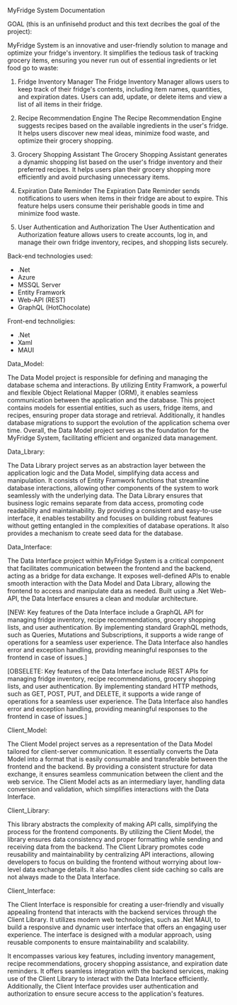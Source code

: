 MyFridge System Documentation

GOAL (this is an unfinisehd product and this text decribes the goal of the project):

MyFridge System is an innovative and user-friendly solution to manage and optimize your fridge's inventory. It simplifies the tedious task of tracking grocery items, ensuring you never run out of essential ingredients or let food go to waste:

1. Fridge Inventory Manager
The Fridge Inventory Manager allows users to keep track of their fridge's contents, including item names, quantities, and expiration dates. Users can add, update, or delete items and view a list of all items in their fridge.

2. Recipe Recommendation Engine
The Recipe Recommendation Engine suggests recipes based on the available ingredients in the user's fridge. It helps users discover new meal ideas, minimize food waste, and optimize their grocery shopping.

3. Grocery Shopping Assistant
The Grocery Shopping Assistant generates a dynamic shopping list based on the user's fridge inventory and their preferred recipes. It helps users plan their grocery shopping more efficiently and avoid purchasing unnecessary items.

4. Expiration Date Reminder
The Expiration Date Reminder sends notifications to users when items in their fridge are about to expire. This feature helps users consume their perishable goods in time and minimize food waste.

5. User Authentication and Authorization
The User Authentication and Authorization feature allows users to create accounts, log in, and manage their own fridge inventory, recipes, and shopping lists securely.

Back-end technologies used:
  - .Net
  - Azure
  - MSSQL Server
  - Entity Framwork
  - Web-API (REST)
  - GraphQL (HotChocolate)

Front-end technoligies:
  - .Net
  - Xaml
  - MAUI

Data_Model: 

The Data Model project is responsible for defining and managing the database schema and interactions. By utilizing Entity Framwork, a powerful and flexible Object Relational Mapper (ORM), it enables seamless communication between the application and the database. This project contains models for essential entities, such as users, fridge items, and recipes, ensuring proper data storage and retrieval. Additionally, it handles database migrations to support the evolution of the application schema over time. Overall, the Data Model project serves as the foundation for the MyFridge System, facilitating efficient and organized data management.

Data_Lbrary:

The Data Library project serves as an abstraction layer between the application logic and the Data Model, simplifying data access and manipulation. It consists of Entity Framwork functions that streamline database interactions, allowing other components of the system to work seamlessly with the underlying data. The Data Library ensures that business logic remains separate from data access, promoting code readability and maintainability. By providing a consistent and easy-to-use interface, it enables testability and focuses on building robust features without getting entangled in the complexities of database operations. It also provides a mechanism to create seed data for the database.

Data_Interface:

The Data Interface project within MyFridge System is a critical component that facilitates communication between the frontend and the backend, acting as a bridge for data exchange. It exposes well-defined APIs to enable smooth interaction with the Data Model and Data Library, allowing the frontend to access and manipulate data as needed. Built using a .Net Web-API, the Data Interface ensures a clean and modular architecture.

[NEW: Key features of the Data Interface include a GraphQL API for managing fridge inventory, recipe recommendations, grocery shopping lists, and user authentication. By implementing standard GraphQL methods, such as Queries, Mutations and Subscriptions, it supports a wide range of operations for a seamless user experience. The Data Interface also handles error and exception handling, providing meaningful responses to the frontend in case of issues.]

[OBSELETE: Key features of the Data Interface include REST APIs for managing fridge inventory, recipe recommendations, grocery shopping lists, and user authentication. By implementing standard HTTP methods, such as GET, POST, PUT, and DELETE, it supports a wide range of operations for a seamless user experience. The Data Interface also handles error and exception handling, providing meaningful responses to the frontend in case of issues.]

Client_Model:

The Client Model project serves as a representation of the Data Model tailored for client-server communication. It essentially converts the Data Model into a format that is easily consumable and transferable between the frontend and the backend. By providing a consistent structure for data exchange, it ensures seamless communication between the client and the web service. The Client Model acts as an intermediary layer, handling data conversion and validation, which simplifies interactions with the Data Interface.

Client_Library:

This library abstracts the complexity of making API calls, simplifying the process for the frontend components. By utilizing the Client Model, the library ensures data consistency and proper formatting while sending and receiving data from the backend. The Client Library promotes code reusability and maintainability by centralizing API interactions, allowing developers to focus on building the frontend without worrying about low-level data exchange details. It also handles client side caching so calls are not always made to the Data Interface. 

Client_Interface:

The Client Interface is responsible for creating a user-friendly and visually appealing frontend that interacts with the backend services through the Client Library. It utilizes modern web technologies, such as .Net MAUI, to build a responsive and dynamic user interface that offers an engaging user experience. The interface is designed with a modular approach, using reusable components to ensure maintainability and scalability.

It encompasses various key features, including inventory management, recipe recommendations, grocery shopping assistance, and expiration date reminders. It offers seamless integration with the backend services, making use of the Client Library to interact with the Data Interface efficiently. Additionally, the Client Interface provides user authentication and authorization to ensure secure access to the application's features.



